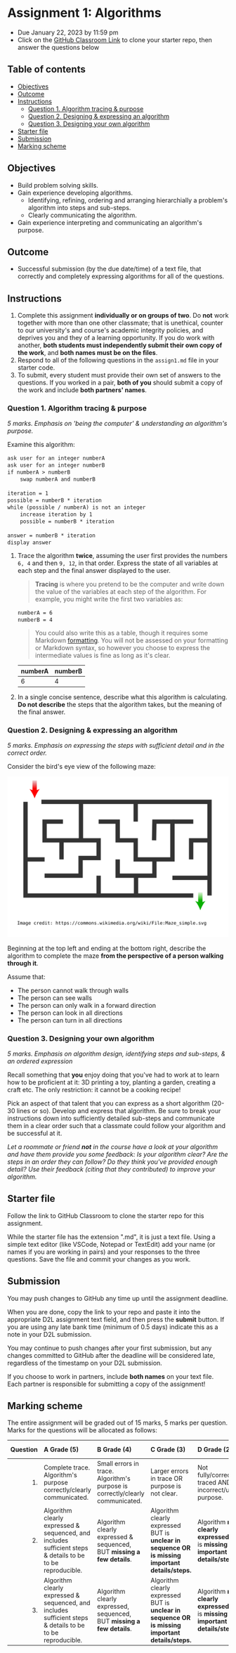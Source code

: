 # Assignment 1: Algorithms
- Due January 22, 2023 by 11:59 pm
- Click on the [GitHub Classroom Link](https://classroom.github.com/a/nozENsU3) to clone your starter repo, then answer the questions below

## Table of contents <!-- omit in toc -->
- [Objectives](#objectives)
- [Outcome](#outcome)
- [Instructions](#instructions)
  - [Question 1. Algorithm tracing \& purpose](#question-1-algorithm-tracing--purpose)
  - [Question 2. Designing \& expressing an algorithm](#question-2-designing--expressing-an-algorithm)
  - [Question 3. Designing your own algorithm](#question-3-designing-your-own-algorithm)
- [Starter file](#starter-file)
- [Submission](#submission)
- [Marking scheme](#marking-scheme)


## Objectives
- Build problem solving skills.
- Gain experience developing algorithms.
  - Identifying, refining, ordering and arranging hierarchially a problem's algorithm into steps and sub-steps.
  - Clearly communicating the algorithm.
- Gain experience interpreting and communicating an algorithm's purpose.

## Outcome
- Successful submission (by the due date/time) of a text file, that correctly and completely expressing algorithms for all of the questions. 

## Instructions
1. Complete this assignment **individually or on groups of two**. Do **not** work together with more than one other classmate; that is unethical, counter to our university's and course's academic integrity policies, and deprives you and they of a learning opportunity. If you do work with another, **both students must independently submit their own copy of the work**, and **both names must be on the files**.
1. Respond to all of the following questions in the `assign1.md` file in your starter code.
1. To submit, every student must provide their own set of answers to the questions. If you worked in a pair, **both of you** should submit a copy of the work and include **both partners' names**.


### Question 1. Algorithm tracing & purpose
*5 marks. Emphasis on 'being the computer' & understanding an algorithm's purpose.*

Examine this algorithm:

```
ask user for an integer numberA
ask user for an integer numberB
if numberA > numberB
    swap numberA and numberB

iteration = 1
possible = numberB * iteration
while (possible / numberA) is not an integer
    increase iteration by 1
    possible = numberB * iteration

answer = numberB * iteration
display answer
```

1. Trace the algorithm **twice**, assuming the user first provides the numbers `6, 4` and then `9, 12`, in that order. Express the state of all variables at each step and the final answer displayed to the user.
   > **Tracing** is where you pretend to be the computer and write down the value of the variables at each step of the algorithm. For example, you might write the first two variables as:
   ```
   numberA = 6
   numberB = 4
   ```
   > You could also write this as a table, though it requires some Markdown [formatting](https://docs.github.com/en/get-started/writing-on-github/working-with-advanced-formatting/organizing-information-with-tables). You will not be assessed on your formatting or Markdown syntax, so however you choose to express the intermediate values is fine as long as it's clear.
   
   | numberA | numberB |
   | ------- | ------- |
   | 6       | 4       |

2. In a single concise sentence, describe what this algorithm is calculating. **Do not describe** the steps that the algorithm takes, but the meaning of the final answer.

### Question 2. Designing & expressing an algorithm
*5 marks. Emphasis on expressing the steps with sufficient detail and in the correct order.* 

Consider the bird's eye view of the following maze:

![Maze](Maze_simple.svg)

Beginning at the top left and ending at the bottom right, describe the algorithm to complete the maze **from the perspective of a person walking through it**. 

Assume that:
- The person cannot walk through walls
- The person can see walls
- The person can only walk in a forward direction
- The person can look in all directions
- The person can turn in all directions

### Question 3. Designing your own algorithm
*5 marks. Emphasis on algorithm design, identifying steps and sub-steps, & an ordered expression*

Recall something that **you** enjoy doing that you've had to work at to learn how to be proficient at it: 3D printing a toy, planting a garden, creating a craft etc. The only restriction: it cannot be a cooking recipe!

Pick an aspect of that talent that you can express as a short algorithm (20-30 lines or so). Develop and express that algorithm. Be sure to break your instructions down into sufficiently detailed sub-steps and communicate them in a clear order such that a classmate could follow your algorithm and be successful at it.

*Let a roommate or friend **not** in the course have a look at your algorithm and have them provide you some feedback: Is your algorithm clear? Are the steps in an order they can follow? Do they think you've provided enough detail?  Use their feedback (citing that they contributed) to improve your algorithm.*

## Starter file
Follow the link to GitHub Classroom to clone the starter repo for this assignment.

While the starter file has the extension ".md", it is just a text file. Using a simple text editor (like VSCode, Notepad or TextEdit) add your name (or names if you are working in pairs) and your responses to the three questions. Save the file and commit your changes as you work.

## Submission
You may push changes to GitHub any time up until the assignment deadline.

When you are done, copy the link to your repo and paste it into the appropriate D2L assignment text field, and then press the **submit** button. If you are using any late bank time (minimum of 0.5 days) indicate this as a note in your D2L submission.

You may continue to push changes after your first submission, but any changes committed to GitHub after the deadline will be considered late, regardless of the timestamp on your D2L submission.

If you choose to work in partners, include **both names** on your text file. Each partner is responsible for submitting a copy of the assignment!

## Marking scheme
The entire assignment will be graded out of 15 marks, 5 marks per question. Marks for the questions will be allocated as follows:

| Question | A Grade (5)                                                                                                | B Grade (4)                                                                   | C Grade (3)                                                                                       | D Grade (2.5)                                                                   | F Grade (0)             |
| -------: | :--------------------------------------------------------------------------------------------------------- | :---------------------------------------------------------------------------- | :------------------------------------------------------------------------------------------------ | :------------------------------------------------------------------------------ | :---------------------- |
|       1. | Complete trace. Algorithm's purpose correctly/clearly communicated.                                        | Small errors in trace. Algorithm's purpose is correctly/clearly communicated. | Larger errors in trace OR purpose is not clear.                                                   | Not fully/correctly traced AND incorrect/unclear purpose.                       | Not done or plagiarized |
|       2. | Algorithm clearly expressed & sequenced, and includes sufficient steps & details to be to be reproducible. | Algorithm clearly expressed & sequenced, BUT **missing a few details**.       | Algorithm clearly expressed BUT is **unclear in sequence OR is missing important details/steps.** | Algorithm **not clearly expressed** AND is **missing important details/steps.** | Not done or plagiarized |
|       3. | Algorithm clearly expressed & sequenced, and includes sufficient steps & details to be to be reproducible. | Algorithm clearly expressed, sequenced, BUT **missing a few details**.        | Algorithm clearly expressed BUT is **unclear in sequence OR is missing important details/steps.** | Algorithm **not clearly expressed** AND is **missing important details/steps.** | Not done or plagiarized |
